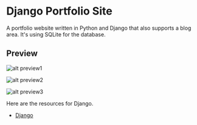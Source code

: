 # Django Portfolio Site

A portfolio website written in Python and Django that also supports a blog area. It's using SQLite for the database.

## Preview

![alt preview1](https://i.imgur.com/r027VCM.png)

![alt preview2](https://i.imgur.com/ISR84Oo.png)

![alt preview3](https://i.imgur.com/ISDyEOR.png)

Here are the resources for Django.
- [Django](https://www.djangoproject.com/)